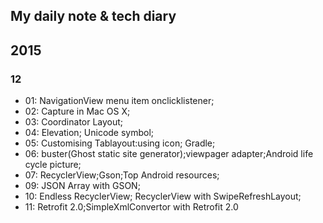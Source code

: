 ## My daily note & tech diary

## 2015
### 12
- 01: NavigationView menu item onclicklistener;
- 02: Capture in Mac OS X;
- 03: Coordinator Layout;
- 04: Elevation; Unicode symbol;
- 05: Customising Tablayout:using icon; Gradle;
- 06: buster(Ghost static site generator);viewpager adapter;Android life cycle picture;
- 07: RecyclerView;Gson;Top Android resources;
- 09: JSON Array with GSON; 
- 10: Endless RecyclerView; RecyclerView with SwipeRefreshLayout;
- 11: Retrofit 2.0;SimpleXmlConvertor with Retrofit 2.0
